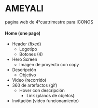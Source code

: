 
# AMEYALI
pagina web de 4°cuatrimestre para ICONOS

#### Home (one page)

- Header (fixed)
  - Logotipo
  - Botones (4)
- Hero Screen
  - Imagen de proyecto con copy
- Descripción
  - Objetivo
- Video (recorrido)
- 360 de artefactos (gif)
  - Hover con descripción
    - Link (planos de objetos)
- Invitación (video funcionamiento)
